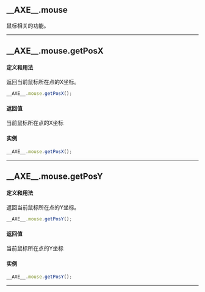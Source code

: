 ## <span id = "axe_mouse">\_\_AXE\_\_.mouse</span>
鼠标相关的功能。

---

## <span id = "axe_mouse_getPosX">\_\_AXE\_\_.mouse.getPosX</span>
#### 定义和用法
返回当前鼠标所在点的X坐标。

```javascript
__AXE__.mouse.getPosX();
```

#### 返回值
当前鼠标所在点的X坐标

#### 实例
```javascript
__AXE__.mouse.getPosX();
```


---


## <span id = "axe_mouse_getPosX">\_\_AXE\_\_.mouse.getPosY</span>
#### 定义和用法
返回当前鼠标所在点的Y坐标。

```javascript
__AXE__.mouse.getPosY();
```

#### 返回值
当前鼠标所在点的Y坐标

#### 实例
```javascript
__AXE__.mouse.getPosY();
```


---
